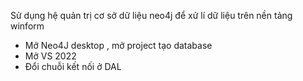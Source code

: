 Sử dụng hệ quản trị cơ sở dữ liệu neo4j để xử lí dữ liệu trên nền tảng winform
+ Mở Neo4J desktop , mở project tạo database 
+ Mở VS 2022
+ Đổi chuỗi kết nối ở DAL

  
